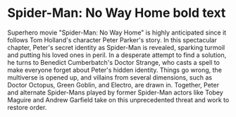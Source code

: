 #    Spider-Man: No Way Home  **bold text**

 Superhero movie "Spider-Man: No Way Home" is highly anticipated since it follows Tom Holland's character Peter Parker's story. In this spectacular chapter, Peter's secret identity as Spider-Man is revealed, sparking turmoil and putting his loved ones in peril. In a desperate attempt to find a solution, he turns to Benedict Cumberbatch's Doctor Strange, who casts a spell to make everyone forget about Peter's hidden identity. Things go wrong, the multiverse is opened up, and villains from several dimensions, such as Doctor Octopus, Green Goblin, and Electro, are drawn in. Together, Peter and alternate Spider-Mans played by former Spider-Man actors like Tobey Maguire and Andrew Garfield take on this unprecedented threat and work to restore order.
